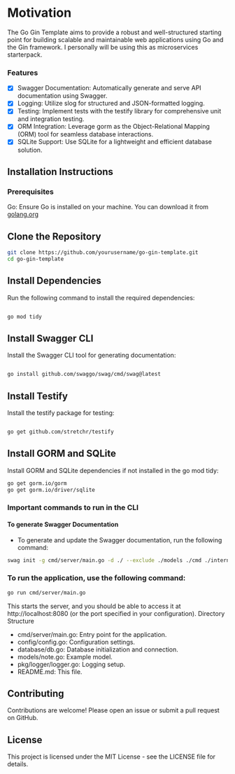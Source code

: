 # Motivation

The Go Gin Template aims to provide a robust and well-structured starting point for building scalable and maintainable web applications using Go and the Gin framework. I personally will be using this as microservices starterpack.

### Features

- [x] Swagger Documentation: Automatically generate and serve API documentation using Swagger.
- [x] Logging: Utilize slog for structured and JSON-formatted logging.
- [x] Testing: Implement tests with the testify library for comprehensive unit and integration testing.
- [x] ORM Integration: Leverage gorm as the Object-Relational Mapping (ORM) tool for seamless database interactions.
- [x] SQLite Support: Use SQLite for a lightweight and efficient database solution.

## Installation Instructions
### Prerequisites

Go: Ensure Go is installed on your machine. You can download it from [golang.org](https://go.dev/)

## Clone the Repository
```bash
git clone https://github.com/yourusername/go-gin-template.git
cd go-gin-template
```

## Install Dependencies

Run the following command to install the required dependencies:

```bash

go mod tidy
```

## Install Swagger CLI

Install the Swagger CLI tool for generating documentation:

```bash

go install github.com/swaggo/swag/cmd/swag@latest
```

## Install Testify

Install the testify package for testing:

```bash

go get github.com/stretchr/testify
```

## Install GORM and SQLite

Install GORM and SQLite dependencies if not installed in the go mod tidy:

```bash
go get gorm.io/gorm
go get gorm.io/driver/sqlite
```

### Important commands to run in the CLI
#### To generate Swagger Documentation

- To generate and update the Swagger documentation, run the following command:

```bash
swag init -g cmd/server/main.go -d ./ --exclude ./models ./cmd ./internals ./config ./database ./routes ./pkg
```

### To run the application, use the following command:

```bash
go run cmd/server/main.go
```

This starts the server, and you should be able to access it at http://localhost:8080 (or the port specified in your configuration).
Directory Structure

- cmd/server/main.go: Entry point for the application.
- config/config.go: Configuration settings.
- database/db.go: Database initialization and connection.
- models/note.go: Example model.
- pkg/logger/logger.go: Logging setup.
- README.md: This file.

## Contributing
Contributions are welcome! Please open an issue or submit a pull request on GitHub.

## License
This project is licensed under the MIT License - see the LICENSE file for details.
